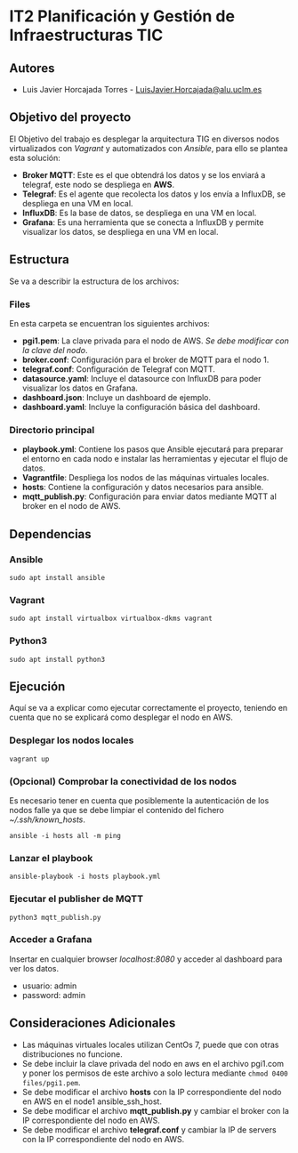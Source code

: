 # IT2 Planificación y Gestión de Infraestructuras TIC

## Autores

-   Luis Javier Horcajada Torres - [LuisJavier.Horcajada\@alu.uclm.es](mailto:LuisJavier.Horcajada@alu.uclm.es)

## Objetivo del proyecto

El Objetivo del trabajo es desplegar la arquitectura TIG en diversos nodos virtualizados con *Vagrant* y automatizados con *Ansible*, para ello se plantea esta solución:

-  **Broker MQTT**: Este es el que obtendrá los datos y se los enviará a telegraf, este nodo se despliega en **AWS**.
-  **Telegraf**: Es el agente que recolecta los datos y los envía a InfluxDB, se despliega en una VM en local.
-  **InfluxDB**: Es la base de datos, se despliega en una VM en local.
-  **Grafana**: Es una herramienta que se conecta a InfluxDB y permite visualizar los datos, se despliega en una VM en local.

## Estructura

Se va a describir la estructura de los archivos:

### Files

En esta carpeta se encuentran los siguientes archivos:

-  **pgi1.pem**: La clave privada para el nodo de AWS. *Se debe modificar con la clave del nodo*.
-  **broker.conf**: Configuración para el broker de MQTT para el nodo 1.
-  **telegraf.conf**: Configuración de Telegraf con MQTT.
-  **datasource.yaml**: Incluye el datasource con InfluxDB para poder visualizar los datos en Grafana.
-  **dashboard.json**: Incluye un dashboard de ejemplo.
-  **dashboard.yaml**: Incluye la configuración básica del dashboard.



### Directorio principal

-  **playbook.yml**: Contiene los pasos que Ansible ejecutará para preparar el entorno en cada nodo e instalar las herramientas y ejecutar el flujo de datos.
-  **Vagrantfile**: Despliega los nodos de las máquinas virtuales locales.
-  **hosts**: Contiene la configuración y datos necesarios para ansible.
-  **mqtt_publish.py**: Configuración para enviar datos mediante MQTT al broker en el nodo de AWS.

## Dependencias

### Ansible

`sudo apt install ansible`

### Vagrant

`sudo apt install virtualbox virtualbox-dkms vagrant`

### Python3

`sudo apt install python3`

## Ejecución

Aquí se va a explicar como ejecutar correctamente el proyecto, teniendo en cuenta que no se explicará como desplegar el nodo en AWS.

### Desplegar los nodos locales

`vagrant up`

### **(Opcional)** Comprobar la conectividad de los nodos

Es necesario tener en cuenta que posiblemente la autenticación de los nodos falle ya que se debe limpiar el contenido del fichero *~/.ssh/known_hosts*.

`ansible -i hosts all -m ping`

### Lanzar el playbook

`ansible-playbook -i hosts playbook.yml`

### Ejecutar el publisher de MQTT

`python3 mqtt_publish.py`

### Acceder a Grafana

Insertar en cualquier browser *localhost:8080* y acceder al dashboard para ver los datos.

- usuario: admin
- password: admin

## Consideraciones Adicionales

- Las máquinas virtuales locales utilizan CentOs 7, puede que con otras distribuciones no funcione.
- Se debe incluir la clave privada del nodo en aws en el archivo pgi1.com y poner los permisos de este archivo a solo lectura mediante `chmod 0400 files/pgi1.pem`.
- Se debe modificar el archivo **hosts** con la IP correspondiente del nodo en AWS en el node1 ansible_ssh_host.
- Se debe modificar el archivo **mqtt_publish.py** y cambiar el broker con la IP correspondiente del nodo en AWS.
- Se debe modificar el archivo **telegraf.conf** y cambiar la IP de servers con la IP correspondiente del nodo en AWS.
